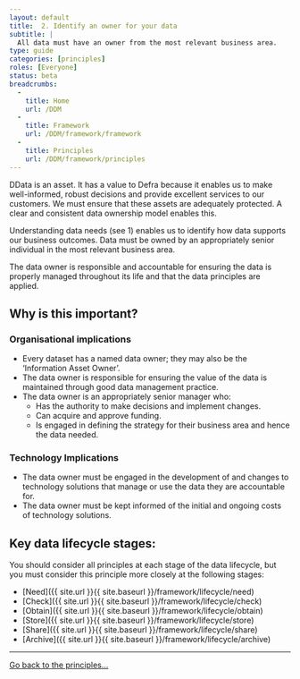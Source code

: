 ```yaml
---
layout: default
title:  2. Identify an owner for your data
subtitle: |
  All data must have an owner from the most relevant business area.
type: guide
categories: [principles]
roles: [Everyone]
status: beta
breadcrumbs:
  -
    title: Home
    url: /DDM
  -
    title: Framework
    url: /DDM/framework/framework
  -
    title: Principles
    url: /DDM/framework/principles
---
```


DData is an asset. It has a value to Defra because it enables us to make well-informed, robust decisions and provide excellent services to our customers. We must ensure that these assets are adequately protected. A clear and consistent data ownership model enables this.
 
Understanding data needs (see 1) enables us to identify how data supports our business outcomes. Data must be owned by an appropriately senior individual in the most relevant business area.
 
The data owner is responsible and accountable for ensuring the data is properly managed throughout its life and that the data principles are applied.

## Why is this important?

### Organisational implications

- Every dataset has a named data owner; they may also be the ‘Information Asset Owner’.
- The data owner is responsible for ensuring the value of the data is maintained through good data management practice.
- The data owner is an appropriately senior manager who:
  - Has the authority to make decisions and implement changes.
  - Can acquire and approve funding.
  - Is engaged in defining the strategy for their business area and hence the data needed.


### Technology Implications

- The data owner must be engaged in the development of and changes to technology solutions that manage or use the data they are accountable for.
- The data owner must be kept informed of the initial and ongoing costs of technology solutions.

## Key data lifecycle stages:

You should consider all principles at each stage of the data lifecycle, but you must consider this principle more closely at the following stages:

- [Need]({{ site.url }}{{ site.baseurl }}/framework/lifecycle/need)
- [Check]({{ site.url }}{{ site.baseurl }}/framework/lifecycle/check)
- [Obtain]({{ site.url }}{{ site.baseurl }}/framework/lifecycle/obtain)
- [Store]({{ site.url }}{{ site.baseurl }}/framework/lifecycle/store)
- [Share]({{ site.url }}{{ site.baseurl }}/framework/lifecycle/share)
- [Archive]({{ site.url }}{{ site.baseurl }}/framework/lifecycle/archive)

***

[Go back to the principles...](../principles)

